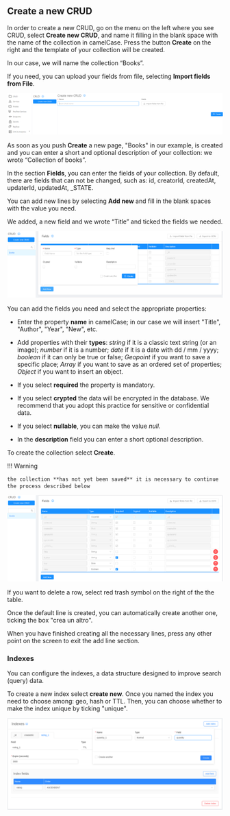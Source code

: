 ## Create a new CRUD
In order to create a new CRUD, go on the menu on the left where you see CRUD, select **Create new CRUD**, and name it filling in the blank space with the name of the collection in camelCase. 
Press the button **Create** on the right and the template of your collection will be created. 

In our case, we will name the collection “Books”.

If you need, you can upload your fields from file, selecting **Import fields from File**.

![Crea-collezione](img/Create-CRUD.png)

As soon as you push **Create** a new page, "Books" in our example, is created and you can enter a short and optional description of your collection: we wrote “Collection of books”.

In the section **Fields**, you can enter the fields of your collection. 
By default, there are fields that can not be changed, such as: id, creatorId, createdAt, updaterId, updatedAt, _STATE.

You can add new lines by selecting **Add new** and fill in the blank spaces with the value you need. 

We added, a new field and we wrote “Title” and ticked the fields we needed. 

![Crea-collezione-riga-titolo](img/CRUD-add-new.png)

You can add the fields you need and select the appropriate properties:

* Enter the property **name** in camelCase; in our case we will insert "Title", "Author", "Year", "New", etc.

* Add properties with their **types**: *string* if it is a classic text string (or an image); *number* if it is a number; *date* if it is a date with dd / mm / yyyy; *boolean* if it can only be true or false; *Geopoint* if you want to save a specific place; *Array* if you want to save as an ordered set of properties; *Object* if you want to insert an object.

* If you select **required** the property is mandatory.

* If you select **crypted** the data will be encrypted in the database. We recommend that you adopt this practice for sensitive or confidential data.

* If you select **nullable**, you can make the value *null*.

* In the **description** field you can enter a short optional description.

To create the collection select **Create**.

!!! Warning

    the collection **has not yet been saved** it is necessary to continue the process described below

![tabella_prop](img/tabella-trash.png)

If you want to delete a row, select red trash symbol on the right of the the table.

Once the default line is created, you can automatically create another one, ticking the box "crea un altro".

When you have finished creating all the necessary lines, press any other point on the screen to exit the add line section.


### Indexes
You can configure the indexes, a data structure designed to improve search (query) data.

To create a new index select **create new**.
Once you named the index you need to choose among: geo, hash or TTL. Then, you can choose whether to make the index unique by ticking "unique".

![Indice](img/indexes.png)
